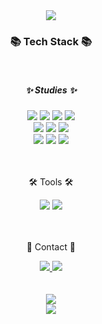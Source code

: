 <div align=center>
	<img src="https://capsule-render.vercel.app/api?type=waving&color=auto&height=200&section=header&text=Esthel%20Github!&fontSize=50" />	 <!--헤더부분-->
</div>

<div align=center>
	<h3>📚 Tech Stack 📚</h3>
	<br>
	<h5>✨ Studies ✨</h5>
</div>
<div align="center">
  	<img src="https://img.shields.io/badge/React-61DAFB?style=flat&logo=React&logoColor=white" />
	<img src="https://img.shields.io/badge/HTML5-E34F26?style=flat&logo=HTML5&logoColor=white" />
	<img src="https://img.shields.io/badge/CSS3-1572B6?style=flat&logo=CSS3&logoColor=white" />
	<img src="https://img.shields.io/badge/JavaScript-F7DF1E?style=flat&logo=JavaScript&logoColor=white" />
  	<br>
  	<img src="https://img.shields.io/badge/Node.js-339933?style=flat&logo=Node.js&logoColor=white" />
	<img src="https://img.shields.io/badge/TypeScript-3178C6?style=flat&logo=TypeScript&logoColor=white" />
  	<img src="https://img.shields.io/badge/Next.js-000000?style=flat&logo=Next.js&logoColor=white" />
	<br>
  	<img src="https://img.shields.io/badge/MariaDB-003545?style=flat&logo=MariaDB&logoColor=white" />
  	<img src="https://img.shields.io/badge/MySQL-4479A1?style=flat&logo=MySQL&logoColor=white" />
  	<img src="https://img.shields.io/badge/Microsoft%20SQL%20Server-CC2927?style=flat&logo=Microsoft%20SQL%20Server&logoColor=white" />
</div>
<br><br>

<div align=center>
	<p>🛠 Tools 🛠</p>
</div>
<div align=center>
	<img src="https://img.shields.io/badge/Visual%20Studio%20Code-007ACC?style=flat&logo=VisualStudioCode&logoColor=white" />
	<img src="https://img.shields.io/badge/GitHub-181717?style=flat&logo=GitHub&logoColor=white" />
</div>
<br><br>

<div align=center>
	<p>🎀 Contact 🎀</p>
</div>
<div align=center>
	<a href="mailto:esthel9026@naver.com">
		<img src="https://img.shields.io/badge/NMail-30B980?style=flat&logo=Minutemailer&logoColor=white" />
	</a>
	<a href="mailto:s74739026@gmail.com">
		<img src="https://img.shields.io/badge/GMail-FF3633?style=flat&logo=Gmail&logoColor=white" />
	</a>
	<br>
</div>
<br><br>

<div align=center>
	<img src="https://github-readme-stats.vercel.app/api/top-langs/?username=esthel7&layout=compact">
</div>
 
<div align=center>
	<img src="https://capsule-render.vercel.app/api?type=waving&color=auto&height=200&section=footer&fontSize=50" />	 <!--아래부분-->
</div>


<!--
**esthel7/esthel7** is a ✨ _special_ ✨ repository because its `README.md` (this file) appears on your GitHub profile.

Here are some ideas to get you started:

Hi there 👋
- 🔭 I’m currently working on ...
- 🌱 I’m currently learning ...
- 👯 I’m looking to collaborate on ...
- 🤔 I’m looking for help with ...
- 💬 Ask me about ...
- 📫 How to reach me: ...
- 😄 Pronouns: ...
- ⚡ Fun fact: ...
-->
